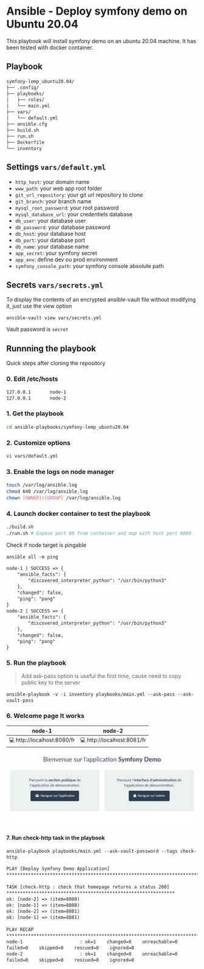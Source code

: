# Ansible - Deploy symfony demo on Ubuntu 20.04

This playbook will install symfony demo on an ubuntu 20.04 machine. It has been tested with docker container.

## Playbook
```
symfony-lemp_ubuntu20.04/
├── .config/
├── playbooks/
│   ├── roles/
│   └── main.yml
├── vars/
│   └── default.yml
├── ansible.cfg
├── build.sh
├── run.sh
├── Dockerfile
└── inventory
```

## Settings  `vars/default.yml`

- `http_host`: your domain name
- `www_path`: your web app root folder 
- `git_url_repository`: your git url repository to clone
- `git_branch`: your branch name
- `mysql_root_password`: your root password
- `mysql_database_url`: your credentiels database
- `db_user`: your database user
- `db_password`: your database password
- `db_host`: your database host
- `db_port`: your database port
- `db_name`: your database name
- `app_secret`: your symfony secret
- `app_env`: define dev ou prod environment
- `symfony_console_path`: your symfony console absolute path

## Secrets `vars/secrets.yml`

To display the contents of an encrypted ansible-vault file without modifying it, just use the view option

```
ansible-vault view vars/secrets.yml
```
Vault password is `secret`

## Runnning the playbook
Quick steps after cloning the repository

### 0. Edit /etc/hosts
```
127.0.0.1       node-1
127.0.0.1       node-2
```

### 1. Get the playbook

```bash
cd ansible-playbooks/symfony-lemp_ubuntu20.04
```

### 2. Customize options
```bash
vi vars/default.yml
```

### 3. Enable the logs on node manager
```bash
touch /var/log/ansible.log 
chmod 640 /var/log/ansible.log
chown [OWNER]:[GROUP] /var/log/ansible.log
```

### 4. Launch docker container to test the playbook
```bash
./build.sh
./run.sh # Expose port 80 from container and map with host port 8080
```
Check if node target is pingable
```
ansible all -m ping
```

```
node-1 | SUCCESS => {
    "ansible_facts": {
        "discovered_interpreter_python": "/usr/bin/python3"
    },
    "changed": false,
    "ping": "pong"
}
node-2 | SUCCESS => {
    "ansible_facts": {
        "discovered_interpreter_python": "/usr/bin/python3"
    },
    "changed": false,
    "ping": "pong"
}
```

### 5. Run the playbook
> Add ask-pass option is useful the first time, cause need to copy public key to the server
```command
ansible-playbook -v -i inventory playbooks/main.yml --ask-pass --ask-vault-pass
```

### 6. Welcome page It works

| node-1                     | node-2                    |
-----------------------------|---------------------------|
|💻 http://localhost:8080/fr | 💻 http://localhost:8081/fr|

![screenshot](images/homepage_symfony_demo.jpg)

#### 7. Run check-http task in the playbook

```
ansible-playbook playbooks/main.yml --ask-vault-password --tags check-http
```

```
PLAY [Deploy Symfony Demo Application] ************************************************************************************

TASK [check-http : check that homepage returns a status 200] **************************************************************
ok: [node-2] => (item=8080)
ok: [node-1] => (item=8080)
ok: [node-2] => (item=8081)
ok: [node-1] => (item=8081)

PLAY RECAP ****************************************************************************************************************
node-1                     : ok=1    changed=0    unreachable=0    failed=0    skipped=0    rescued=0    ignored=0   
node-2                     : ok=1    changed=0    unreachable=0    failed=0    skipped=0    rescued=0    ignored=0   
```
